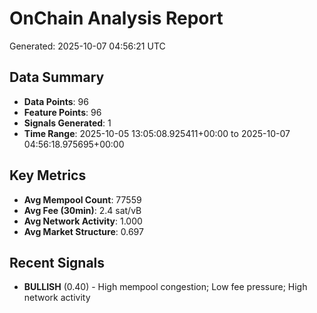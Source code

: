 # OnChain Analysis Report
Generated: 2025-10-07 04:56:21 UTC

## Data Summary
- **Data Points**: 96
- **Feature Points**: 96
- **Signals Generated**: 1
- **Time Range**: 2025-10-05 13:05:08.925411+00:00 to 2025-10-07 04:56:18.975695+00:00

## Key Metrics
- **Avg Mempool Count**: 77559
- **Avg Fee (30min)**: 2.4 sat/vB
- **Avg Network Activity**: 1.000
- **Avg Market Structure**: 0.697

## Recent Signals
- **BULLISH** (0.40) - High mempool congestion; Low fee pressure; High network activity

